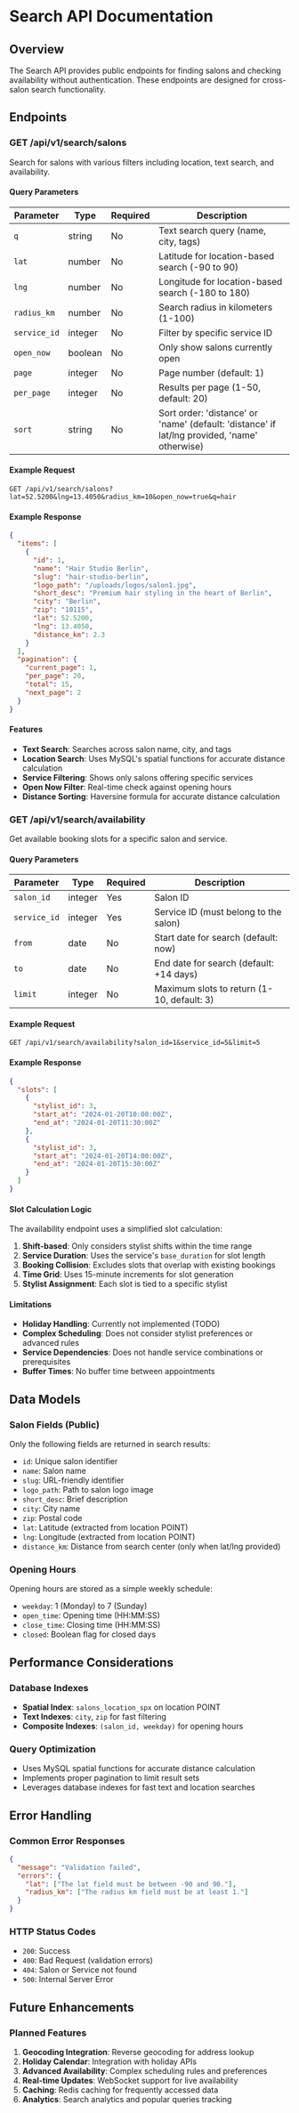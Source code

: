 # Search API Documentation

## Overview

The Search API provides public endpoints for finding salons and checking availability without authentication. These endpoints are designed for cross-salon search functionality.

## Endpoints

### GET /api/v1/search/salons

Search for salons with various filters including location, text search, and availability.

#### Query Parameters

| Parameter | Type | Required | Description |
|-----------|------|----------|-------------|
| `q` | string | No | Text search query (name, city, tags) |
| `lat` | number | No | Latitude for location-based search (-90 to 90) |
| `lng` | number | No | Longitude for location-based search (-180 to 180) |
| `radius_km` | number | No | Search radius in kilometers (1-100) |
| `service_id` | integer | No | Filter by specific service ID |
| `open_now` | boolean | No | Only show salons currently open |
| `page` | integer | No | Page number (default: 1) |
| `per_page` | integer | No | Results per page (1-50, default: 20) |
| `sort` | string | No | Sort order: 'distance' or 'name' (default: 'distance' if lat/lng provided, 'name' otherwise) |

#### Example Request

```
GET /api/v1/search/salons?lat=52.5200&lng=13.4050&radius_km=10&open_now=true&q=hair
```

#### Example Response

```json
{
  "items": [
    {
      "id": 1,
      "name": "Hair Studio Berlin",
      "slug": "hair-studio-berlin",
      "logo_path": "/uploads/logos/salon1.jpg",
      "short_desc": "Premium hair styling in the heart of Berlin",
      "city": "Berlin",
      "zip": "10115",
      "lat": 52.5200,
      "lng": 13.4050,
      "distance_km": 2.3
    }
  ],
  "pagination": {
    "current_page": 1,
    "per_page": 20,
    "total": 15,
    "next_page": 2
  }
}
```

#### Features

- **Text Search**: Searches across salon name, city, and tags
- **Location Search**: Uses MySQL's spatial functions for accurate distance calculation
- **Service Filtering**: Shows only salons offering specific services
- **Open Now Filter**: Real-time check against opening hours
- **Distance Sorting**: Haversine formula for accurate distance calculation

### GET /api/v1/search/availability

Get available booking slots for a specific salon and service.

#### Query Parameters

| Parameter | Type | Required | Description |
|-----------|------|----------|-------------|
| `salon_id` | integer | Yes | Salon ID |
| `service_id` | integer | Yes | Service ID (must belong to the salon) |
| `from` | date | No | Start date for search (default: now) |
| `to` | date | No | End date for search (default: +14 days) |
| `limit` | integer | No | Maximum slots to return (1-10, default: 3) |

#### Example Request

```
GET /api/v1/search/availability?salon_id=1&service_id=5&limit=5
```

#### Example Response

```json
{
  "slots": [
    {
      "stylist_id": 3,
      "start_at": "2024-01-20T10:00:00Z",
      "end_at": "2024-01-20T11:30:00Z"
    },
    {
      "stylist_id": 3,
      "start_at": "2024-01-20T14:00:00Z",
      "end_at": "2024-01-20T15:30:00Z"
    }
  ]
}
```

#### Slot Calculation Logic

The availability endpoint uses a simplified slot calculation:

1. **Shift-based**: Only considers stylist shifts within the time range
2. **Service Duration**: Uses the service's `base_duration` for slot length
3. **Booking Collision**: Excludes slots that overlap with existing bookings
4. **Time Grid**: Uses 15-minute increments for slot generation
5. **Stylist Assignment**: Each slot is tied to a specific stylist

#### Limitations

- **Holiday Handling**: Currently not implemented (TODO)
- **Complex Scheduling**: Does not consider stylist preferences or advanced rules
- **Service Dependencies**: Does not handle service combinations or prerequisites
- **Buffer Times**: No buffer time between appointments

## Data Models

### Salon Fields (Public)

Only the following fields are returned in search results:

- `id`: Unique salon identifier
- `name`: Salon name
- `slug`: URL-friendly identifier
- `logo_path`: Path to salon logo image
- `short_desc`: Brief description
- `city`: City name
- `zip`: Postal code
- `lat`: Latitude (extracted from location POINT)
- `lng`: Longitude (extracted from location POINT)
- `distance_km`: Distance from search center (only when lat/lng provided)

### Opening Hours

Opening hours are stored as a simple weekly schedule:

- `weekday`: 1 (Monday) to 7 (Sunday)
- `open_time`: Opening time (HH:MM:SS)
- `close_time`: Closing time (HH:MM:SS)
- `closed`: Boolean flag for closed days

## Performance Considerations

### Database Indexes

- **Spatial Index**: `salons_location_spx` on location POINT
- **Text Indexes**: `city`, `zip` for fast filtering
- **Composite Indexes**: `(salon_id, weekday)` for opening hours

### Query Optimization

- Uses MySQL spatial functions for accurate distance calculation
- Implements proper pagination to limit result sets
- Leverages database indexes for fast text and location searches

## Error Handling

### Common Error Responses

```json
{
  "message": "Validation failed",
  "errors": {
    "lat": ["The lat field must be between -90 and 90."],
    "radius_km": ["The radius km field must be at least 1."]
  }
}
```

### HTTP Status Codes

- `200`: Success
- `400`: Bad Request (validation errors)
- `404`: Salon or Service not found
- `500`: Internal Server Error

## Future Enhancements

### Planned Features

1. **Geocoding Integration**: Reverse geocoding for address lookup
2. **Holiday Calendar**: Integration with holiday APIs
3. **Advanced Availability**: Complex scheduling rules and preferences
4. **Real-time Updates**: WebSocket support for live availability
5. **Caching**: Redis caching for frequently accessed data
6. **Analytics**: Search analytics and popular queries tracking